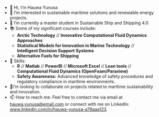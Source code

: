 - 👋 Hi, I’m Hauwa Yunusa
- 👀 I’m interested in sustainable maritime solutions and renewable energy projects.
- 🌱 I’m currently a master student in Sustainable Ship and Shipping 4.0
- 📚 Some of my significant courses include:
  - **Arctic Technology** // **Innovative Computational Fluid Dynamics Approaches**
  - **Statistical Models for Innovation in Marine Technology** // **Intelligent Decision Support Systems**
  - **Alternative Fuels for Shipping** 
- 💪 Skills:
  - **R** // **Matlab** // **PowerBI** // **Microsoft Excel** // **Lean tools** // **Computational Fluid Dynamics (OpenFoam/Paraview)** 
  - **Safety Awareness:** Advanced knowledge of safety procedures and regulatory compliance in maritime environments.
- 💞️I’m looking to collaborate on projects related to maritime sustainability and innovation.
- 📫 How to reach me: Feel free to contact me via email at hauwa.yunusa@email.com or connect with me on LinkedIn: www.linkedin.com/in/hauwa-yunusa-a78aaa123.

<!---
hauweezah/hauweezah is a ✨ special ✨ repository because its `README.md` (this file) appears on your GitHub profile.
You can click the Preview link to take a look at your changes.
--->

